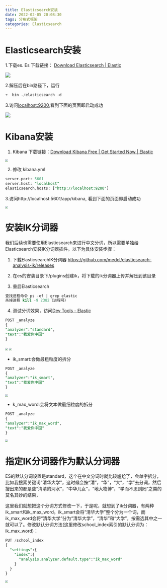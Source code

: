 ```yaml
---
title: Elasticsearch安装
date: 2022-02-05 20:08:30
tags: 分布式框架
categories: Elasticsearch
---
```


# Elasticsearch安装

1.下载es.  Es 下载链接： [Download Elasticsearch | Elastic](https://www.elastic.co/cn/downloads/elasticsearch)

![](https://tva1.sinaimg.cn/large/008i3skNly1gzb4g30d6ij30u00vn0vf.jpg)

2.解压后在bin路径下，运行

```sql
➜  bin ./elasticsearch -d
```

3.访问[localhost:9200](http://localhost:9200/),看到下面的页面即启动成功

![](https://tva1.sinaimg.cn/large/008i3skNly1gzb4gkb3paj313k0u078b.jpg)

# Kibana安装

1. Kibana 下载链接：[Download Kibana Free | Get Started Now | Elastic](https://www.elastic.co/cn/downloads/kibana)

<img src="https://tva1.sinaimg.cn/large/008i3skNly1gz32m89db4j30u00yigof.jpg" style="zoom:50%;" />

2. 修改 kibana.yml 

```sql
server.port: 5601
server.host: "localhost"
elasticsearch.hosts: ["http://localhost:9200"]
```

3.访问http://localhost:5601/app/kibana, 看到下面的页面即启动成功

<img src="https://tva1.sinaimg.cn/large/008i3skNly1gz32vfqn6kj31be0u00vp.jpg" style="zoom:50%;" />

# 安装IK分词器

我们后续也需要使用Elasticsearch来进行中文分词，所以需要单独给Elasticsearch安装IK分词器插件。以下为具体安装步骤：

1. 下载ElasticsearchIK分词器 https://github.com/medcl/elasticsearch-analysis-ik/releases

2.  在es的安装目录下/plugins创建ik，将下载的ik分词器上传并解压到该目录

3.  重启Elasticsearch

   ```sql
   查找进程命令 ps -ef | grep elastic
   杀掉进程 kill -9 2382（进程号）
   ```

4.  测试分词效果，访问[Dev Tools - Elastic](http://localhost:5601/app/dev_tools#/console)

   ```sql
   POST _analyze
   {
   "analyzer":"standard",
   "text":"我爱你中国"
   }
   ```

   <img src="https://tva1.sinaimg.cn/large/008i3skNly1gzb43jrro7j30l60xgwhh.jpg" style="zoom:50%;" />

   <img src="https://tva1.sinaimg.cn/large/008i3skNly1gzb4579turj30l60csgm9.jpg" style="zoom:50%;" />

   - ik_smart:会做最粗粒度的拆分

   ```sql
   POST _analyze
   {
   "analyzer":"ik_smart",
   "text":"我爱你中国"
   }
   ```

   <img src="https://tva1.sinaimg.cn/large/008i3skNly1gzb40eub0hj30qk0mmmyq.jpg" style="zoom:50%;" />

   - k_max_word:会将文本做最细粒度的拆分

   ```sql
   POST _analyze
   {
   "analyzer":"ik_max_word",
   "text":"我爱你中国"
   }
   ```

   <img src="https://tva1.sinaimg.cn/large/008i3skNly1gzb419wozoj30r40sutb1.jpg" style="zoom:50%;" />

   

# 指定IK分词器作为默认分词器

​        ES的默认分词设置是standard，这个在中文分词时就比较尴尬了，会单字拆分，比如我搜索关键词“清华大学”，这时候会按“清”，“华”，“大”，“学”去分词，然后搜出来的都是些“清清的河水”，“中华儿女”，“地大物博”，“学而不思则罔”之类的莫名其妙的结果，

​        这里我们就想把这个分词方式修改一下，于是呢，就想到了ik分词器，有两种ik_smart和ik_max_word。ik_smart会将“清华大学”整个分为一个词，而ik_max_word会将“清华大学”分为“清华大学”，“清华”和“大学”，按需选其中之一就可以了。修改默认分词方法(这里修改school_index索引的默认分词为：ik_max_word)：

```sql
PUT /school_index
{
  "settings":{
    "index":{
      "analysis.analyzer.default.type":"ik_max_word"
    }
  }
}
```

<img src="https://tva1.sinaimg.cn/large/008i3skNly1gz8s9sdy4tj30im07g0t6.jpg" style="zoom:50%;" />
